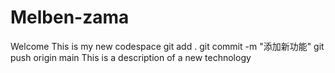 # Melben-zama
Welcome
This is my new codespace
git add .
git commit -m "添加新功能"
git push origin main
This is a description of a new technology
